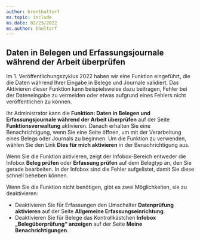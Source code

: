 ```yaml
---
author: brentholtorf
ms.topic: include
ms.date: 02/23/2022
ms.author: bholtorf
---
```

## <a name="check-data-in-documents-and-journals-while-you-work"></a>Daten in Belegen und Erfassungsjournale während der Arbeit überprüfen

Im 1. Veröffentlichungszyklus 2022 haben wir eine Funktion eingeführt, die die Daten während Ihrer Eingabe in Belege und Journale validiert. Das Aktivieren dieser Funktion kann beispielsweise dazu beitragen, Fehler bei der Dateneingabe zu vermeiden oder etwas aufgrund eines Fehlers nicht veröffentlichen zu können. 

Ihr Administrator kann die **Funktion: Daten in Belegen und Erfassungsjournale während der Arbeit überprüfen** auf der Seite **Funktionsverwaltung** aktivieren. Danach erhalten Sie eine Benachrichtigung, wenn Sie eine Seite öffnen, um mit der Verarbeitung eines Belegs oder Journals zu beginnen. Um die Funktion zu verwenden, wählen Sie den Link **Dies für mich aktivieren** in der Benachrichtigung aus. 

Wenn Sie die Funktion aktivieren, zeigt der Infobox-Bereich entweder die Infobox **Beleg prüfen** oder **Erfassung prüfen** auf dem Belegtyp an, den Sie gerade bearbeiten. In der Infobox sind die Fehler aufgelistet, damit Sie diese schnell beheben können.

Wenn Sie die Funktion nicht benötigen, gibt es zwei Möglichkeiten, sie zu deaktivieren:

* Deaktivieren Sie für Erfassungen den Umschalter **Datenprüfung aktivieren** auf der Seite **Allgemeine Erfassungseinrichtung**.
* Deaktivieren Sie für Belege das Kontrollkästchen **Infobox „Belegüberprüfung“ anzeigen** auf der Seite **Meine Benachrichtigungen**.

